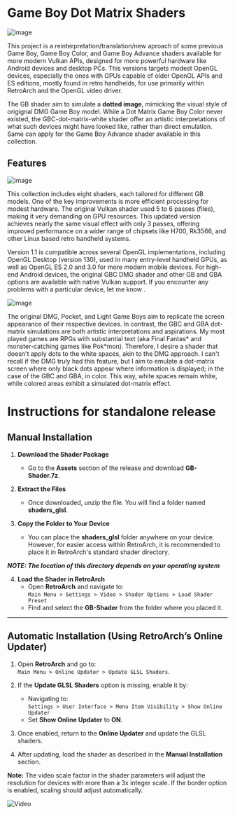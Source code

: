 # Game Boy Dot Matrix Shaders

![image](https://github.com/user-attachments/assets/e99769e9-1646-4a5c-9a6b-913f295a3823)

This project is a reinterpretation/translation/new aproach of some previous Game Boy, Game Boy Color, and Game Boy Advance shaders available for more modern Vulkan APIs, designed for more powerful hardware like Android devices and desktop PCs. This versions targets modest OpenGL devices, especially the ones with GPUs capable of older OpenGL APIs and ES editions, mostly found in retro handhelds, for use primarily within RetroArch and the OpenGL video driver.

The GB shader aim to simulate a **dotted image**, mimicking the visual style of origignal DMG Game Boy model. While a Dot Matrix Game Boy Color never existed, the GBC-dot-matrix-white shader offer an artistic interpretations of what such devices might have looked like, rather than direct emulation. Same can apply for the Game Boy Advance shader available in this collection. 

## Features
![image](https://github.com/user-attachments/assets/66fe350a-8217-457e-ac5f-3c61fb224805)

This collection includes eight shaders, each tailored for different GB models. One of the key improvements is more efficient processing for modest hardware. The original Vulkan shader used 5 to 6 passes (files), making it very demanding on GPU resources. This updated version achieves nearly the same visual effect with only 3 passes, offering improved performance on a wider range of chipsets like H700, Rk3566, and other Linux based retro handheld systems.

Version 1.1 is compatible across several OpenGL implementations, including OpenGL Desktop (version 130), used in many entry-level handheld GPUs, as well as OpenGL ES 2.0 and 3.0 for more modern mobile devices. For high-end Android devices, the original GBC DMG shader and other GB and GBA options are available with native Vulkan support. If you encounter any problems with a particular device, let me know .

![image](https://github.com/user-attachments/assets/24bd549b-6bff-4076-abef-0e0b00a759e2)

The original DMG, Pocket, and Light Game Boys aim to replicate the screen appearance of their respective devices. In contrast, the GBC and GBA dot-matrix simulations are both artistic interpretations and aspirations. My most played games are RPGs with substantial text (aka Final Fantas* and monster-catching games like Pok*mon). Therefore, I desire a shader that doesn't apply dots to the white spaces, akin to the DMG approach. I can't recall if the DMG truly had this feature, but I aim to emulate a dot-matrix screen where only black dots appear where information is displayed; in the case of the GBC and GBA, in color. This way, white spaces remain white, while colored areas exhibit a simulated dot-matrix effect.

# **Instructions for standalone release**  

## **Manual Installation**  

1. **Download the Shader Package**  
   - Go to the **Assets** section of the release and download **GB-Shader.7z**.  

2. **Extract the Files**  
   - Once downloaded, unzip the file. You will find a folder named **shaders_glsl**.  

3. **Copy the Folder to Your Device**  
   - You can place the **shaders_glsl** folder anywhere on your device. However, for easier access within RetroArch, it is recommended to place it in RetroArch's standard shader directory.  
 
**_NOTE: The location of this directory depends on your operating system_**

4. **Load the Shader in RetroArch**  
   - Open **RetroArch** and navigate to:  
     `Main Menu > Settings > Video > Shader Options > Load Shader Preset`  
   - Find and select the **GB-Shader** from the folder where you placed it.  

---

## **Automatic Installation (Using RetroArch’s Online Updater)**  

1. Open **RetroArch** and go to:  
   `Main Menu > Online Updater > Update GLSL Shaders`.  

2. If the **Update GLSL Shaders** option is missing, enable it by:  
   - Navigating to:  
     `Settings > User Interface > Menu Item Visibility > Show Online Updater`  
   - Set **Show Online Updater** to **ON**.  

3. Once enabled, return to the **Online Updater** and update the GLSL shaders.  

4. After updating, load the shader as described in the **Manual Installation** section.  


**Note:** The video scale factor in the shader parameters will adjust the resolution for devices with more than a 3x integer scale. If the border option is enabled, scaling should adjust automatically.

![Video](https://github.com/user-attachments/assets/5857787b-723d-4b4b-9a6c-1db9af0bbf23)
